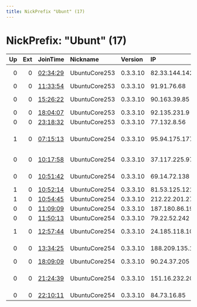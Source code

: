 ```yaml
---
title: NickPrefix "Ubunt" (17)
---
```


# NickPrefix: "Ubunt" (17)

|   Up |   Ext | JoinTime                                                                                            | Nickname      | Version   | IP              | AS                         | CC   |   ORp |   Dirp | OS    | Contact   |   eFamMembers |
|-----:|------:|:----------------------------------------------------------------------------------------------------|:--------------|:----------|:----------------|:---------------------------|:-----|------:|-------:|:------|:----------|--------------:|
|    0 |     0 | [02:34:29](https://metrics.torproject.org/rs.html#details/0587DF20A34BD875A48281259FE5942F8D6D1F3C) | UbuntuCore253 | 0.3.3.10  | 82.33.144.142   | Virgin Media Limited       | gb   | 33975 |      0 | Linux | None      |             1 |
|    0 |     0 | [11:33:54](https://metrics.torproject.org/rs.html#details/57D0B0199ECE865AADE45B958966D9953EAEDF4F) | UbuntuCore253 | 0.3.3.10  | 91.91.76.68     | Alsace Connexia            | fr   | 42087 |      0 | Linux | None      |             1 |
|    0 |     0 | [15:26:22](https://metrics.torproject.org/rs.html#details/227D0DFF29E3346F42A1965E25D3AE7A5590A889) | UbuntuCore253 | 0.3.3.10  | 90.163.39.85    | Orange Espagne SA          | es   | 37906 |      0 | Linux | None      |             1 |
|    0 |     0 | [18:04:07](https://metrics.torproject.org/rs.html#details/DDC3FF0BA400C43CFBF612B4C0618DD3FD2020FA) | UbuntuCore253 | 0.3.3.10  | 92.135.231.9    | Orange                     | fr   | 35915 |      0 | Linux | None      |             1 |
|    0 |     0 | [23:18:32](https://metrics.torproject.org/rs.html#details/EB3692DD26D4D9E26935BDAE02018F274C1B2F39) | UbuntuCore253 | 0.3.3.10  | 77.132.8.56     | SFR SA                     | fr   | 39047 |      0 | Linux | None      |             1 |
|    1 |     0 | [07:15:13](https://metrics.torproject.org/rs.html#details/8C121351BAB73E5A5C86722254BA862A7CDDBF17) | UbuntuCore254 | 0.3.3.10  | 95.94.175.177   | Nos Comunicacoes, S.A.     | pt   | 44199 |      0 | Linux | None      |             1 |
|    0 |     0 | [10:17:58](https://metrics.torproject.org/rs.html#details/BE2ABDDA6B90800315868D6989EC2EE6ABFDCE4E) | UbuntuCore254 | 0.3.3.10  | 37.117.225.97   | Vodafone Italia S.p.A.     | it   | 35463 |      0 | Linux | None      |             1 |
|    0 |     0 | [10:51:42](https://metrics.torproject.org/rs.html#details/D33FE0AFC1037BA8A298FCF2469B2DA6B8D685F9) | UbuntuCore254 | 0.3.3.10  | 69.14.72.138    | WideOpenWest Finance LLC   | us   | 43149 |      0 | Linux | None      |             1 |
|    1 |     0 | [10:52:14](https://metrics.torproject.org/rs.html#details/40AA19685B8E5284096116F8683D3A9C3C249E19) | UbuntuCore254 | 0.3.3.10  | 81.53.125.121   | Orange                     | fr   | 38033 |      0 | Linux | None      |             1 |
|    1 |     0 | [10:54:45](https://metrics.torproject.org/rs.html#details/2D1AE596014F2CB1E744763604EA42ABF93EADB7) | UbuntuCore254 | 0.3.3.10  | 212.22.201.27   | Freenet Ltd.               | ua   | 45749 |      0 | Linux | None      |             1 |
|    0 |     0 | [11:09:09](https://metrics.torproject.org/rs.html#details/643FD31C72DB4E75FD906D50E40AB20AC07527DF) | UbuntuCore254 | 0.3.3.10  | 187.180.86.19   | CLARO S.A.                 | br   | 41067 |      0 | Linux | None      |             1 |
|    0 |     0 | [11:50:13](https://metrics.torproject.org/rs.html#details/87B3CE448283D714E192F3875DF82DF0CF20999A) | UbuntuCore254 | 0.3.3.10  | 79.22.52.242    | Telecom Italia             | it   | 46639 |      0 | Linux | None      |             1 |
|    1 |     0 | [12:57:44](https://metrics.torproject.org/rs.html#details/8DABD997E0F72D6C8DEACC0FB7D0911598B7224E) | UbuntuCore254 | 0.3.3.10  | 24.185.118.107  | Cablevision Systems Corp.  | us   | 33763 |      0 | Linux | None      |             1 |
|    0 |     0 | [13:34:25](https://metrics.torproject.org/rs.html#details/C33F55AF743A98CA04781A4AC3D326EAA3E9EA4C) | UbuntuCore254 | 0.3.3.10  | 188.209.135.166 | Didehban Net Company PJS   | ir   | 38121 |      0 | Linux | None      |             1 |
|    0 |     0 | [18:09:09](https://metrics.torproject.org/rs.html#details/7E68AEE79D7CA449A6D704699009005D50679F44) | UbuntuCore254 | 0.3.3.10  | 90.24.37.205    | Orange                     | fr   | 36957 |      0 | Linux | None      |             1 |
|    0 |     0 | [21:24:39](https://metrics.torproject.org/rs.html#details/83901B98DECA97AAFD355500ACB7AC9846F766CB) | UbuntuCore254 | 0.3.3.10  | 151.16.232.209  | Wind Telecomunicazioni SpA | it   | 43971 |      0 | Linux | None      |             1 |
|    0 |     0 | [22:10:11](https://metrics.torproject.org/rs.html#details/16B7E4726869D699139F7C83AA3236BEEAB6C9DE) | UbuntuCore254 | 0.3.3.10  | 84.73.16.85     | Liberty Global B.V.        | ch   | 40603 |      0 | Linux | None      |             1 |
